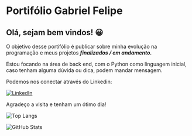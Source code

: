 # Portifólio Gabriel Felipe
## Olá, sejam bem vindos! 😀

O objetivo desse portifólio é publicar sobre minha evolução na programação e meus projetos **_finalizados / em andamento._**

Estou focando na área de back end, com o Python como linguagem inicial, caso tenham alguma dúvida ou dica, podem mandar mensagem.

Podemos nos conectar através do Linkedin:

[![LinkedIn](https://img.shields.io/badge/LinkedIn-000?style=for-the-badge&logo=linkedin&logoColor=0E76A8)](https://www.linkedin.com/in/gabrielfelipedeoliveira/)

Agradeço a visita e tenham um ótimo dia! 


![Top Langs](https://github-readme-stats-git-masterrstaa-rickstaa.vercel.app/api/top-langs/?username=GabsPere&layout=compact&bg_color=000&border_color=30A3DC&title_color=E94D5F&text_color=FFF)


![GitHub Stats](https://github-readme-stats.vercel.app/api?username=GabsPere&theme=transparent&bg_color=000&border_color=30A3DC&show_icons=true&icon_color=30A3DC&title_color=E94D5F&text_color=FFF)




